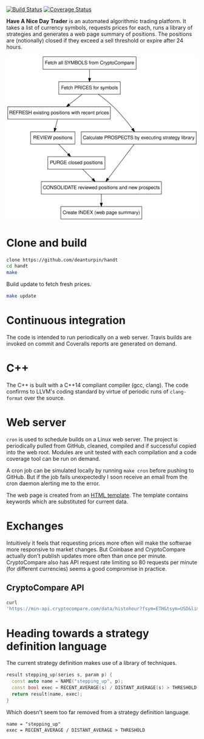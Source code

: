 [![Build Status](https://travis-ci.org/deanturpin/handt.svg?branch=master)](https://travis-ci.org/deanturpin/handt)
[![Coverage Status](https://coveralls.io/repos/github/deanturpin/handt/badge.svg)](https://coveralls.io/github/deanturpin/handt)
  
**Have A Nice Day Trader** is an automated algorithmic trading platform. It
takes a list of currency symbols, requests prices for each, runs a library of
strategies and generates a web page summary of positions. The positions are
(notionally) closed if they exceed a sell threshold or expire after 24 hours.

![](doc/handt.svg)

# Clone and build
```bash
clone https://github.com/deanturpin/handt
cd handt
make
```

Build update to fetch fresh prices.
```bash
make update
```

# Continuous integration
The code is intended to run periodically on a web server. Travis builds are
invoked on commit and Coveralls reports are generated on demand.

# C++
The C++ is built with a C++14 compliant compiler (gcc, clang). The code confirms
to LLVM's coding standard by virtue of periodic runs of ```clang-format```
over the source.

# Web server
```cron``` is used to schedule builds on a Linux web server. The project is
periodically pulled from GitHub, cleaned, compiled and if successful copied into
the web root. Modules are unit tested with each compilation and a code
coverage tool can be run on demand.

A cron job can be simulated locally by running ```make cron``` before pushing to
GitHub. But if the job fails unexpectedly I soon receive an email from the cron
daemon alerting me to the error.

The web page is created from an [HTML template](include/index.html). The template contains keywords which are substituted for current data.

# Exchanges
Intuitively it feels that requesting prices more often will make the softwrae more responsive to market changes. But Coinbase and CryptoCompare actually don't publish updates more often than once per minute. CryptoCompare also has API request rate
limiting so 80 requests per minute (for different currencies) seems a good compromise in practice.

## CryptoCompare API
```bash
curl
'https://min-api.cryptocompare.com/data/histohour?fsym=ETH&tsym=USD&limit=168&aggregate=1&e=CCCAGG'
```

# Heading towards a strategy definition language
The current strategy definition makes use of a library of techniques.
```cpp
result stepping_up(series s, param p) { 
  const auto name = NAME("stepping_up", p);
  const bool exec = RECENT_AVERAGE(s) / DISTANT_AVERAGE(s) > THRESHOLD(p);
  return result(name, exec);
}
```

Which doesn't seem too far removed from a strategy definition language.
```
name = "stepping_up"
exec = RECENT_AVERAGE / DISTANT_AVERAGE > THRESHOLD
```
